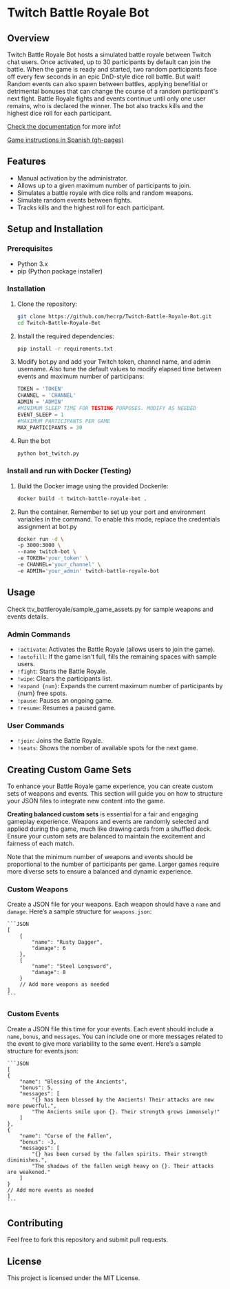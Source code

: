 # Twitch Battle Royale Bot

## Overview

Twitch Battle Royale Bot hosts a simulated battle royale between Twitch chat users. Once activated, up to 30 participants by default can join the battle. When the game is ready and started, two random participants face off every few seconds in an epic DnD-style dice roll battle. But wait! Random events can also spawn between battles, applying benefitial or detrimental bonuses that can change the course of a random participant's next fight. Battle Royale fights and events continue until only one user remains, who is declared the winner. The bot also tracks kills and the highest dice roll for each participant.

[Check the documentation](https://twitch-battle-royale-bot.readthedocs.io) for more info!

[Game instructions in Spanish (gh-pages)](https://hecrp.github.io/Twitch-Battle-Royale-Bot/)

## Features

- Manual activation by the administrator.
- Allows up to a given maximum number of participants to join.
- Simulates a battle royale with dice rolls and random weapons.
- Simulate random events between fights.
- Tracks kills and the highest roll for each participant.

## Setup and Installation

### Prerequisites

- Python 3.x
- pip (Python package installer)

### Installation

1. Clone the repository:

   ```bash
   git clone https://github.com/hecrp/Twitch-Battle-Royale-Bot.git
   cd Twitch-Battle-Royale-Bot

2. Install the required dependencies:

    ```bash
    pip install -r requirements.txt

3. Modify bot.py and add your Twitch token, channel name, and admin username. Also tune the default values to modify elapsed time between events and maximum number of participans:

    ```python
    TOKEN = 'TOKEN'
    CHANNEL = 'CHANNEL'
    ADMIN = 'ADMIN'
    #MINIMUM SLEEP TIME FOR TESTING PURPOSES. MODIFY AS NEEDED
    EVENT_SLEEP = 1
    #MAXIMUM PARTICIPANTS PER GAME
    MAX_PARTICIPANTS = 30


4. Run the bot

    ```bash
    python bot_twitch.py

### Install and run with Docker (Testing)

1. Build the Docker image using the provided Dockerile:

    ```bash
    docker build -t twitch-battle-royale-bot .

2. Run the container. Remember to set up your port and environment variables in the command. To enable this mode, replace the credentials assignment at bot.py

    ```bash
    docker run -d \ 
    -p 3000:3000 \ 
    --name twitch-bot \ 
    -e TOKEN='your_token' \ 
    -e CHANNEL='your_channel' \ 
    -e ADMIN='your_admin' twitch-battle-royale-bot 

## Usage

Check ttv_battleroyale/sample_game_assets.py for sample weapons and events details.

### Admin Commands

- `!activate`: Activates the Battle Royale (allows users to join the game).
- `!autofill`: If the game isn't full, fills the remaining spaces with sample users.
- `!fight`: Starts the Battle Royale.
- `!wipe`: Clears the participants list.
- `!expand {num}`: Expands the current maximum number of participants by {num} free spots.
- `!pause`: Pauses an ongoing game.
- `!resume`: Resumes a paused game.

### User Commands

- `!join`: Joins the Battle Royale.
- `!seats`: Shows the nomber of available spots for the next game.


## Creating Custom Game Sets

To enhance your Battle Royale game experience, you can create custom sets of weapons and events. This section will guide you on how to structure your JSON files to integrate new content into the game.

**Creating balanced custom sets** is essential for a fair and engaging gameplay experience. Weapons and events are randomly selected and applied during the game, much like drawing cards from a shuffled deck. Ensure your custom sets are balanced to maintain the excitement and fairness of each match.

Note that the minimum number of weapons and events should be proportional to the number of participants per game. Larger games require more diverse sets to ensure a balanced and dynamic experience.

### Custom Weapons

Create a JSON file for your weapons. Each weapon should have a `name` and `damage`. Here’s a sample structure for `weapons.json`:

    ```JSON
    [
        {
            "name": "Rusty Dagger",
            "damage": 6
        },
        {
            "name": "Steel Longsword",
            "damage": 8
        }
        // Add more weapons as needed
    ]
    ```

### Custom Events

Create a JSON file this time for your events. Each event should include a `name`, `bonus`, and `messages`. You can include one or more messages related to the event to give more variability to the same event. Here’s a sample structure for events.json:

    ```JSON
    [
    {
        "name": "Blessing of the Ancients",
        "bonus": 5,
        "messages": [
            "{} has been blessed by the Ancients! Their attacks are now more powerful.",
            "The Ancients smile upon {}. Their strength grows immensely!"
        ]
    },
    {
        "name": "Curse of the Fallen",
        "bonus": -3,
        "messages": [
            "{} has been cursed by the fallen spirits. Their strength diminishes.",
            "The shadows of the fallen weigh heavy on {}. Their attacks are weakened."
        ]
    }
    // Add more events as needed
    ]
    ```

## Contributing
Feel free to fork this repository and submit pull requests.

## License
This project is licensed under the MIT License.
